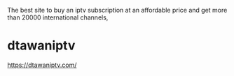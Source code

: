 The best site to buy an iptv subscription at an affordable price and get more than 20000 international channels,
# dtawaniptv
https://dtawaniptv.com/
